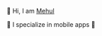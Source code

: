 👋 Hi, I am [Mehul](https://github.com/mehul90)

👀 I specialize in mobile apps 🚀


<!-- 📫 Reach out to me here. -->

<!---
mehul90/mehul90 is a ✨ special ✨ repository because its `README.md` (this file) appears on your GitHub profile.
You can click the Preview link to take a look at your changes.
--->
